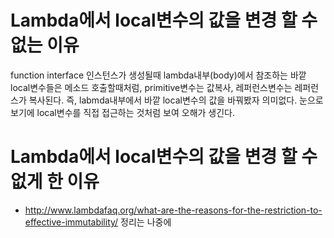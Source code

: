 <!-- TITLE: Lambda -->
<!-- SUBTITLE: -->

# Lambda에서 local변수의 값을 변경 할 수 없는 이유
function interface 인스턴스가 생성될때 lambda내부(body)에서 참조하는 바깥 local변수들은 메소드 호출할때처럼,
primitive변수는 값복사, 레퍼런스변수는 레퍼런스가 복사된다. 즉, labmda내부에서 바깥 local변수의 값을 바꿔봤자 의미없다.
눈으로 보기에 local변수를 직접 접근하는 것처럼 보여 오해가 생긴다.

# Lambda에서 local변수의 값을 변경 할 수 없게 한 이유
* http://www.lambdafaq.org/what-are-the-reasons-for-the-restriction-to-effective-immutability/
정리는 나중에